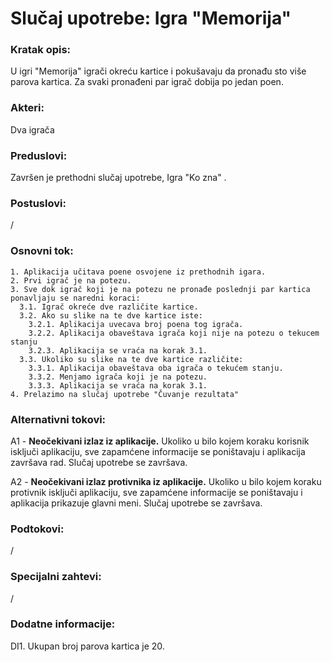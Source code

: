 # Slučaj upotrebe: Igra "Memorija"

  

### Kratak opis:

U igri "Memorija" igrači okreću kartice i pokušavaju da pronađu sto više parova kartica. Za svaki pronađeni par igrač dobija po jedan poen.
  

### Akteri:

Dva igrača

### Preduslovi:

Završen je prethodni slučaj upotrebe, Igra "Ko zna" .
  
### Postuslovi:

/

### Osnovni tok:

    1. Aplikacija učitava poene osvojene iz prethodnih igara.
    2. Prvi igrač je na potezu.
    3. Sve dok igrač koji je na potezu ne pronađe poslednji par kartica ponavljaju se naredni koraci:
      3.1. Igrač okreće dve različite kartice.
      3.2. Ako su slike na te dve kartice iste:
        3.2.1. Aplikacija uvecava broj poena tog igrača.
        3.2.2. Aplikacija obaveštava igrača koji nije na potezu o tekucem stanju
        3.2.3. Aplikacija se vraća na korak 3.1.
      3.3. Ukoliko su slike na te dve kartice različite:
        3.3.1. Aplikacija obaveštava oba igrača o tekućem stanju.
        3.3.2. Menjamo igrača koji je na potezu.
        3.3.3. Aplikacija se vraća na korak 3.1.
    4. Prelazimo na slučaj upotrebe "Čuvanje rezultata"
  

### Alternativni tokovi:

A1 - **Neočekivani izlaz iz aplikacije.** Ukoliko u bilo kojem koraku korisnik isključi aplikaciju,
sve zapamćene informacije se poništavaju i aplikacija završava rad.
Slučaj upotrebe se završava.

A2 - **Neočekivani izlaz protivnika iz aplikacije.** Ukoliko u bilo kojem koraku protivnik isključi
aplikaciju, sve zapamćene informacije se poništavaju i aplikacija prikazuje glavni meni.
Slučaj upotrebe se završava.


### Podtokovi:

/

### Specijalni zahtevi:

/
  

### Dodatne informacije:

DI1. Ukupan broj parova kartica je 20.
